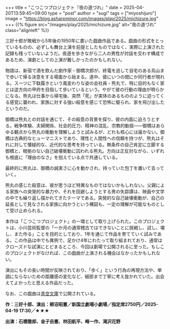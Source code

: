 +++
title = "こつこつプロジェクト『夜の道づれ』"
date = 2025-04-20T13:59:45+09:00
type = "post"
author = "sugi"
tags = ["miyoshijuro"]
image = "https://blog.asharpminor.com/images/play/2025/michizure.jpg"
+++
{{% figure src="/images/play/2025/michizure.jpg" alt="夜の道づれ" class="alignleft" %}}

三好十郎が敗戦から5年後の1950年に書いた戯曲作品である。戯曲の形式をとっているものの、必ずしも舞台上演を前提としたものではなく、実際に上演された記録も残っていないようだ。夜道を歩きながら二人の男性が対話を交わす構成であるため、演劇としての上演が難しかったのかもしれない。

物語は、新宿で酒を飲んだ劇作家・御橋次郎が、終電を逃して自宅のある烏山まで歩いて帰る決意をする場面から始まる。道中、彼にいつの間にか同行者が現れる。スーツに下駄履きという風変わりな姿の会社員・熊丸で、特に目的もなく家とは逆方向の甲府を目指して歩いているという。やがて彼の行動の理由が明らかになる。熊丸は仕事から帰宅後、突然「死」が実体のあるもののように迫ってくる感覚に襲われ、家族に対する強い殺意を感じて恐怖に駆られ、家を飛び出したというのだ。

御橋は熊丸との対話を通じて、その殺意の背景を探り、彼の内面に迫ろうとする。戦争体験、夫婦関係、社会的圧力、精神の混乱、宗教的動揺――御橋はあらゆる観点から熊丸の衝動を理解しようと試みるが、どれも核心には届かない。御橋は古典的なヒューマニストであり、理性と人間性への信頼を持つが、熊丸はそれに対して懐疑的な、近代的な思考を持っている。無条件の自己肯定に立脚する御橋と、根拠のない自己破壊衝動に囚われる熊丸。方向は正反対ながら、いずれも根底に「理由のなさ」を抱えている点で共通している。

最終的に熊丸は、御橋の誠実さに心を動かされ、持っていた包丁を置いて去っていく。

熊丸の感じた殺意は、彼が思うほど特異なものではないかもしれない。父親による家族への突発的な暴力や、それを回避しようとする男の失踪譚は、映画や文学の中でも繰り返し描かれてきたテーマである。突発的な自己破壊衝動が、自己の延長として見なされる家族に向かうという構図も、一定の理解が可能なものとして受け止められる。

本作は「こつこつプロジェクト」の一環として取り上げられた。このプロジェクトは、小川芸術監督の「一か月の通常稽古ではできないことに挑戦し、試し、壊し、また作る」ことを目的としており、1年を通じて作品を育てていく試みである。この作品は中でも異例で、足かけ4年にわたって取り組まれており、通常はクローズドな試演にとどまるところ、今回は劇場で公開されるに至った。もしこのプロジェクトがなければ、この戯曲が上演される機会はなかったかもしれない。

演出にもその長い時間が反映されており、「歩く」という行為の再現方法や、単調にならないための距離感の変化など、細部まで丁寧に考え抜かれていた。出会えてよかったと思える作品だった。

なお、この戯曲は[青空文庫](https://www.aozora.gr.jp/cards/001311/files/50051_42227.html)で公開されている。

**作：三好十郎、演出：柳沼昭憲／新国立劇場小劇場／指定席2750円／2025-04-19 17:30／★★★**

**出演：石橋徹郎、金子岳憲、林田航平、峰一作、滝沢花野**

